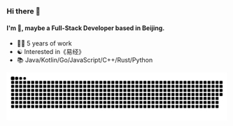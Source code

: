 ### Hi there 👋

#### I'm 🐒, maybe a Full-Stack Developer based in Beijing.

- 👨‍🦳  5 years of work
- ☯️   Interested in《易经》
- 📚  Java/Kotlin/Go/JavaScript/C++/Rust/Python


![](https://raw.githubusercontent.com/PTrain666/PTrain666/output/github-contribution-grid-snake.svg)

